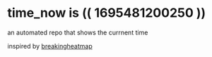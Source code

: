 # time_now is (( 1695481200250 ))

an automated repo that shows the currnent time

inspired by [breakingheatmap](https://github.com/breakingheatmap/breakingheatmap)